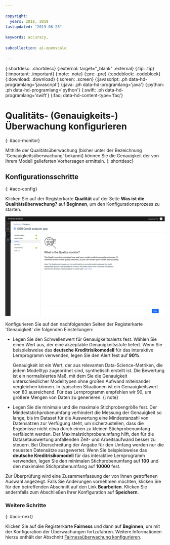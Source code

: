 ```yaml
---

copyright:
  years: 2018, 2019
lastupdated: "2019-06-28"

keywords: accuracy, 

subcollection: ai-openscale

---
```


{:shortdesc: .shortdesc}
{:external: target="_blank" .external}
{:tip: .tip}
{:important: .important}
{:note: .note}
{:pre: .pre}
{:codeblock: .codeblock}
{:download: .download}
{:screen: .screen}
{:javascript: .ph data-hd-programlang='javascript'}
{:java: .ph data-hd-programlang='java'}
{:python: .ph data-hd-programlang='python'}
{:swift: .ph data-hd-programlang='swift'}
{:faq: data-hd-content-type='faq'}

# Qualitäts- (Genauigkeits-) Überwachung konfigurieren
{: #acc-monitor}

Mithilfe der Qualitätsüberwachung (bisher unter der Bezeichnung 'Genauigkeitsüberwachung' bekannt) können Sie die Genauigkeit der von Ihrem Modell gelieferten Vorhersagen ermitteln.
{: shortdesc}

## Konfigurationsschritte
{: #acc-config}

Klicken Sie auf der Registerkarte **Qualität** auf der Seite **Was ist die Qualitätsüberwachung?** auf **Beginnen**, um den Konfigurationsprozess zu starten.

![Die Seite 'Was ist die Qualitätsüberwachung' wird dargestellt; sie erklärt, dass die Qualitätsüberwachung bewertet, wie gut Ihr Modell genaue Ergebnisse vorhersagt](images/wos-quality-what-is.png)

Konfigurieren Sie auf den nachfolgenden Seiten der Registerkarte 'Genauigkeit' die folgenden Einstellungen:

-  Legen Sie den Schwellenwert für Genauigkeitsalerts fest. Wählen Sie einen Wert aus, der eine akzeptable Genauigkeitsstufe liefert. Wenn Sie beispielsweise das **deutsche Kreditrisikomodell** für das interaktive Lernprogramm verwenden, legen Sie den Alert fest auf **90%**.

    Genauigkeit ist ein Wert, der aus relevanten Data-Science-Metriken, die jedem Modelltyp zugeordnet sind, synthetisch erstellt ist. Die Bewertung ist ein normalisiertes Maß, mit dem Sie die Genauigkeit unterschiedlicher Modelltypen ohne großen Aufwand miteinander vergleichen können. In typischen Situationen ist ein Genauigkeitswert von 80 ausreichend. Für das Lernprogramm empfehlen wir 90, um größere Mengen von Daten zu generieren.
    {: note}

-  Legen Sie die minimale und die maximale Stichprobengröße fest. Der Mindeststichprobenumfang verhindert die Messung der Genauigkeit so lange, bis im Dataset für die Auswertung eine Mindestanzahl von Datensätzen zur Verfügung steht, um sicherzustellen, dass die Ergebnisse nicht etwa durch einen zu kleinen Stichprobenumfang verfälscht werden. Der Maximalstichprobenumfang hilft, den für die Datasetauswertung anfallenden Zeit- und Arbeitsaufwand besser zu steuern. Bei Überschreitung der Angabe für den Umfang werden nur die neuesten Datensätze ausgewertet. Wenn Sie beispielsweise das **deutsche Kreditrisikomodell** für das interaktive Lernprogramm verwenden, legen Sie den minimalen Stichprobenumfang auf **100** und den maximalen Stichprobenumfang auf **10000** fest.


Zur Überprüfung wird eine Zusammenfassung der von Ihnen getroffenen Auswahl angezeigt. Falls Sie Änderungen vornehmen möchten, klicken Sie für den betreffenden Abschnitt auf den Link **Bearbeiten**. Klicken Sie andernfalls zum Abschließen Ihrer Konfiguration auf **Speichern**.

### Weitere Schritte
{: #acc-next}

Klicken Sie auf die Registerkarte **Fairness** und dann auf **Beginnen**, um mit der Konfiguration der Überwachungen fortzufahren. Weitere Informationen hierzu enthält der Abschnitt [Fairnessüberwachung konfigurieren](/docs/services/ai-openscale?topic=ai-openscale-mf-monitor).
